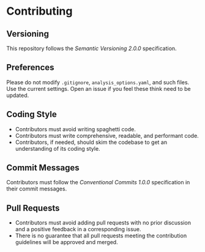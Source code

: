 # Contributing

## Versioning

This repository follows the _Semantic Versioning 2.0.0_ specification.

## Preferences

Please do not modify `.gitignore`, `analysis_options.yaml`, and such files. Use
the current settings. Open an issue if you feel these think need to be updated.

## Coding Style

- Contributors must avoid writing spaghetti code.
- Contributors must write comprehensive, readable, and performant code.
- Contributors, if needed, should skim the codebase to get an understanding of
  its coding style.

## Commit Messages

Contributors must follow the _Conventional Commits 1.0.0_ specification in their
commit messages.

## Pull Requests

- Contributors must avoid adding pull requests with no prior discussion and a
  positive feedback in a corresponding issue.
- There is no guarantee that all pull requests meeting the contribution
  guidelines will be approved and merged.
